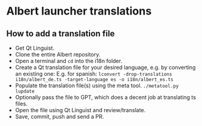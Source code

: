 # Albert launcher translations

## How to add a translation file

* Get Qt Linguist.
* Clone the entire Albert repository.
* Open a terminal and `cd` into the i18n folder.
* Create a Qt translation file for your desired language, e.g. by converting an existing one: E.g. for spanish: `lconvert -drop-translations i18n/albert_de.ts -target-language es -o i18n/albert_es.ts`
* Populate the translation file(s) using the meta tool. `./metatool.py lupdate`
* Optionally pass the file to GPT, which does a decent job at translating ts files.
* Open the file using Qt Linguist and review/translate.
* Save, commit, push and send a PR.
